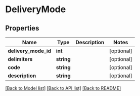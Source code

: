 # DeliveryMode

## Properties
Name | Type | Description | Notes
------------ | ------------- | ------------- | -------------
**delivery_mode_id** | **int** |  | [optional] 
**delimiters** | **string** |  | [optional] 
**code** | **string** |  | [optional] 
**description** | **string** |  | [optional] 

[[Back to Model list]](../../README.md#documentation-for-models) [[Back to API list]](../../README.md#documentation-for-api-endpoints) [[Back to README]](../../README.md)

